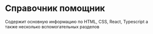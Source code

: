 # Справочник помощник
Содержит основную информацию по HTML, CSS, React, Typescript а также несколько вспомогательных разделов
